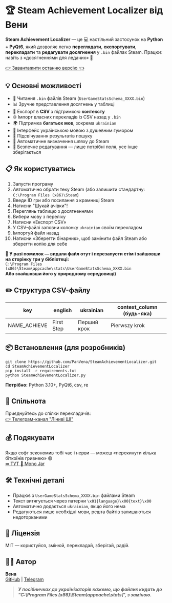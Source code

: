 
<h1>🏆 Steam Achievement Localizer від Вени</h1>

<p><strong>Steam Achievement Localizer</strong> — це 💻 настільний застосунок на <strong>Python + PyQt6</strong>, який дозволяє легко <strong>переглядати</strong>, <strong>експортувати</strong>, <strong>перекладати</strong> та <strong>редагувати досягнення</strong> у <code>.bin</code> файлах Steam. Працює навіть з «досягненнями для ледачих» 👀</p>

<p><a class="button-link" href="https://github.com/PanVena/SteamAchievementLocalizer/releases/latest" target="_blank">👉 Завантажити останню версію 👈</a></p>

<h2>💡 Основні можливості</h2>
<ul>
    <li>📂 Читання <code>.bin</code> файлів Steam (<code>UserGameStatsSchema_XXXX.bin</code>)</li>
    <li>📊 Зручне представлення досягнень у таблиці</li>
    <li>🧾 Експорт в <strong>CSV</strong> з підтримкою <strong>контексту</strong></li>
    <li>🌐 Імпорт власних перекладів із CSV назад у <code>.bin</code></li>
    <li>🌍 Підтримка <strong>багатьох мов</strong>, зокрема <code>ukrainian</code></li>
    <li>🤖 Інтерфейс українською мовою з душевним гумором</li>
    <li>🧠 Підсвічування результатів пошуку</li>
    <li>🔎 Автоматичне визначення шляху до Steam</li>
    <li>🔐 Безпечне редагування — лише потрібні поля, усе інше зберігається</li>
</ul>

<h2>📋 Як користуватись</h2>
<ol>
    <li>Запусти програму</li>
    <li>Автоматично обрати теку Steam (або залишити стандартну: <code>C:\Program Files (x86)\Steam</code>)</li>
    <li>Введи ID гри або посилання з крамниці Steam</li>
    <li>Натисни "Шукай ачівки"!</li>
    <li>Переглянь таблицю з досягненнями</li>
    <li>Вибери мову з переліку</li>
    <li>Натисни «Експорт CSV» </li>
    <li>У CSV-файлі заповни колонку <code>ukrainian</code> своїм перекладом</li>
    <li>Імпортуй файл назад</li>
    <li>Натисни «Зберегти бінарник», щоб замінити файл Steam або зберегти копію для себе</li>
</ol>

<p><strong>🧯 У разі помилок — видали файл отут і перезапусти стім і зайшовши на сторінку гри у бібліотеці:</strong><br>
<code>C:\Program Files (x86)\Steam\appcache\stats\UserGameStatsSchema_XXXX.bin</code><br>
<strong>Або знайшовши його у природному середовищі)</strong></p>

<h2>✏️ Структура CSV-файлу</h2>

<table>
    <thead>
        <tr>
            <th>key</th>
            <th>english</th>
            <th>ukrainian</th>
            <th>context_column (будь-яка)</th>
        </tr>
    </thead>
    <tbody>
        <tr>
            <td>NAME_ACHIEVE</td>
            <td>First Step</td>
            <td>Перший крок</td>
            <td>Pierwszy krok</td>
        </tr>
    </tbody>
</table>


<h2>📦 Встановлення (для розробників)</h2>
<pre><code>git clone https://github.com/PanVena/SteamAchievementLocalizer.git
cd SteamAchievementLocalizer
pip install -r requirements.txt
python SteamAchievementLocalizer.py
</code></pre>
<p><strong>Потрібно:</strong> Python 3.10+, PyQt6, csv, re</p>

<h2>👥 Спільнота</h2>
<p>Приєднуйтесь до спілки перекладачів:<br>
<a href="https://t.me/linyvi_sh_ji" target="_blank">👉 Телеграм-канал "Ліниві ШІ"</a></p>

<h2>💰 Подякувати</h2>
<p>Якщо софт зекономив тобі час і нерви — можеш «перекинути кілька біткоїнів гривнею» 😄<br>
<a href="https://send.monobank.ua/jar/47ipoRVJAk" target="_blank">➡ ТУТ 🌻 Mono Jar</a></p>

<h2>🛠 Технічні деталі</h2>
<ul>
    <li>Працює з <code>UserGameStatsSchema_XXXX.bin</code> файлами Steam</li>
    <li>Текст витягується через патерни <code>\x01{language}\x00{text}\x00</code></li>
    <li>Автоматично додається <code>ukrainian</code>, якщо його нема</li>
    <li>Редагуються лише необхідні мови, решта байтів залишаються недоторканими</li>
</ul>

<h2>🔖 Ліцензія</h2>
<p>MIT — користуйся, змінюй, перекладай, зберігай, радій.</p>

<h2>🧑‍💻 Автор</h2>
<p><strong>Вена</strong><br>
<a href="https://github.com/PanVena" target="_blank">GitHub</a> | <a href="https://t.me/Pan_Vena" target="_blank">Telegram</a></p>

<blockquote>
    <p><strong><i>У посібничках до українізаторів кажемо, що файлик кидать до "C:\Program Files (x86)\Steam\appcache\stats\", з заміною.</i></strong></p>
</blockquote>
